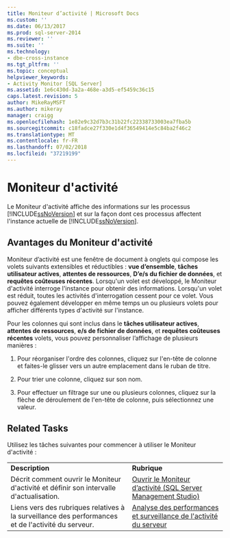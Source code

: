 ```yaml
---
title: Moniteur d’activité | Microsoft Docs
ms.custom: ''
ms.date: 06/13/2017
ms.prod: sql-server-2014
ms.reviewer: ''
ms.suite: ''
ms.technology:
- dbe-cross-instance
ms.tgt_pltfrm: ''
ms.topic: conceptual
helpviewer_keywords:
- Activity Monitor [SQL Server]
ms.assetid: 1e6c430d-3a2a-468e-a3d5-ef5459c36c15
caps.latest.revision: 5
author: MikeRayMSFT
ms.author: mikeray
manager: craigg
ms.openlocfilehash: 1e82e9c32d7b3c31b22fc22338733003ea7fba5b
ms.sourcegitcommit: c18fadce27f330e1d4f36549414e5c84ba2f46c2
ms.translationtype: MT
ms.contentlocale: fr-FR
ms.lasthandoff: 07/02/2018
ms.locfileid: "37219199"
---
```

# <a name="activity-monitor"></a>Moniteur d'activité
  Le Moniteur d'activité affiche des informations sur les processus [!INCLUDE[ssNoVersion](../../includes/ssnoversion-md.md)] et sur la façon dont ces processus affectent l'instance actuelle de [!INCLUDE[ssNoVersion](../../includes/ssnoversion-md.md)].  
  
## <a name="benefits-of-activity-monitor"></a>Avantages du Moniteur d'activité  
 Moniteur d’activité est une fenêtre de document à onglets qui compose les volets suivants extensibles et réductibles : **vue d’ensemble**, **tâches utilisateur actives**, **attentes de ressources**, **D’e/s du fichier de données**, et **requêtes coûteuses récentes**. Lorsqu'un volet est développé, le Moniteur d'activité interroge l'instance pour obtenir des informations. Lorsqu'un volet est réduit, toutes les activités d'interrogation cessent pour ce volet. Vous pouvez également développer en même temps un ou plusieurs volets pour afficher différents types d'activité sur l'instance.  
  
 Pour les colonnes qui sont inclus dans le **tâches utilisateur actives**, **attentes de ressources**, **e/s de fichier de données**, et **requêtes coûteuses récentes** volets, vous pouvez personnaliser l’affichage de plusieurs manières :  
  
1.  Pour réorganiser l'ordre des colonnes, cliquez sur l'en-tête de colonne et faites-le glisser vers un autre emplacement dans le ruban de titre.  
  
2.  Pour trier une colonne, cliquez sur son nom.  
  
3.  Pour effectuer un filtrage sur une ou plusieurs colonnes, cliquez sur la flèche de déroulement de l'en-tête de colonne, puis sélectionnez une valeur.  
  
## <a name="related-tasks"></a>Related Tasks  
 Utilisez les tâches suivantes pour commencer à utiliser le Moniteur d'activité :  
  
|||  
|-|-|  
|**Description**|**Rubrique**|  
|Décrit comment ouvrir le Moniteur d'activité et définir son intervalle d'actualisation.|[Ouvrir le Moniteur d’activité &#40;SQL Server Management Studio&#41;](../performance-monitor/open-activity-monitor-sql-server-management-studio.md)|  
|Liens vers des rubriques relatives à la surveillance des performances et de l'activité du serveur.|[Analyse des performances et surveillance de l'activité du serveur](../performance/server-performance-and-activity-monitoring.md)|  
  
  

